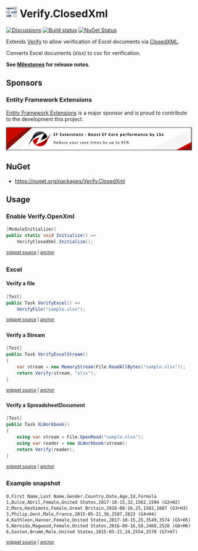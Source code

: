 # <img src="/src/icon.png" height="30px"> Verify.ClosedXml

[![Discussions](https://img.shields.io/badge/Verify-Discussions-yellow?svg=true&label=)](https://github.com/orgs/VerifyTests/discussions)
[![Build status](https://ci.appveyor.com/api/projects/status/q1eqcnbptyjl24hp?svg=true)](https://ci.appveyor.com/project/SimonCropp/verify-openxml)
[![NuGet Status](https://img.shields.io/nuget/v/Verify.ClosedXml.svg)](https://www.nuget.org/packages/Verify.ClosedXml/)

Extends [Verify](https://github.com/VerifyTests/Verify) to allow verification of Excel documents via [ClosedXML](https://github.com/ClosedXML/ClosedXML).<!-- singleLineInclude: intro. path: /docs/intro.include.md -->

Converts Excel documents (xlsx) to csv for verification.

**See [Milestones](../../milestones?state=closed) for release notes.**

 

## Sponsors


### Entity Framework Extensions<!-- include: zzz. path: /docs/zzz.include.md -->

[Entity Framework Extensions](https://entityframework-extensions.net/?utm_source=simoncropp&utm_medium=Verify.ClosedXml) is a major sponsor and is proud to contribute to the development this project.

[![Entity Framework Extensions](https://raw.githubusercontent.com/VerifyTests/Verify.ClosedXml/refs/heads/main/docs/zzz.png)](https://entityframework-extensions.net/?utm_source=simoncropp&utm_medium=Verify.ClosedXml)<!-- endInclude -->


## NuGet

 * https://nuget.org/packages/Verify.ClosedXml


## Usage


### Enable Verify.OpenXml
<!-- snippet: enable -->
<a id='snippet-enable'></a>
```cs
[ModuleInitializer]
public static void Initialize() =>
    VerifyClosedXml.Initialize();
```
<sup><a href='/src/Tests/ModuleInitializer.cs#L3-L9' title='Snippet source file'>snippet source</a> | <a href='#snippet-enable' title='Start of snippet'>anchor</a></sup>
<!-- endSnippet -->


### Excel


#### Verify a file

<!-- snippet: VerifyExcel -->
<a id='snippet-VerifyExcel'></a>
```cs
[Test]
public Task VerifyExcel() =>
    VerifyFile("sample.xlsx");
```
<sup><a href='/src/Tests/Samples.cs#L6-L12' title='Snippet source file'>snippet source</a> | <a href='#snippet-VerifyExcel' title='Start of snippet'>anchor</a></sup>
<!-- endSnippet -->


#### Verify a Stream

<!-- snippet: VerifyExcelStream -->
<a id='snippet-VerifyExcelStream'></a>
```cs
[Test]
public Task VerifyExcelStream()
{
    var stream = new MemoryStream(File.ReadAllBytes("sample.xlsx"));
    return Verify(stream, "xlsx");
}
```
<sup><a href='/src/Tests/Samples.cs#L30-L39' title='Snippet source file'>snippet source</a> | <a href='#snippet-VerifyExcelStream' title='Start of snippet'>anchor</a></sup>
<!-- endSnippet -->


#### Verify a SpreadsheetDocument

<!-- snippet: XLWorkbook -->
<a id='snippet-XLWorkbook'></a>
```cs
[Test]
public Task XLWorkbook()
{
    using var stream = File.OpenRead("sample.xlsx");
    using var reader = new XLWorkbook(stream);
    return Verify(reader);
}
```
<sup><a href='/src/Tests/Samples.cs#L18-L28' title='Snippet source file'>snippet source</a> | <a href='#snippet-XLWorkbook' title='Start of snippet'>anchor</a></sup>
<!-- endSnippet -->


### Example snapshot

<!-- snippet: Samples.VerifyExcel.verified.csv -->
<a id='snippet-Samples.VerifyExcel.verified.csv'></a>
```csv
0,First Name,Last Name,Gender,Country,Date,Age,Id,Formula
1,Dulce,Abril,Female,United States,2017-10-15,32,1562,1594 (G2+H2)
2,Mara,Hashimoto,Female,Great Britain,2016-08-16,25,1582,1607 (G3+H3)
3,Philip,Gent,Male,France,2015-05-21,36,2587,2623 (G4+H4)
4,Kathleen,Hanner,Female,United States,2017-10-15,25,3549,3574 (G5+H5)
5,Nereida,Magwood,Female,United States,2016-08-16,58,2468,2526 (G6+H6)
6,Gaston,Brumm,Male,United States,2015-05-21,24,2554,2578 (G7+H7)
```
<sup><a href='/src/Tests/Samples.VerifyExcel.verified.csv#L1-L7' title='Snippet source file'>snippet source</a> | <a href='#snippet-Samples.VerifyExcel.verified.csv' title='Start of snippet'>anchor</a></sup>
<!-- endSnippet -->
